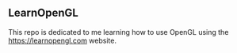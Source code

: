 ## LearnOpenGL
This repo is dedicated to me learning how to use OpenGL using the https://learnopengl.com website.
